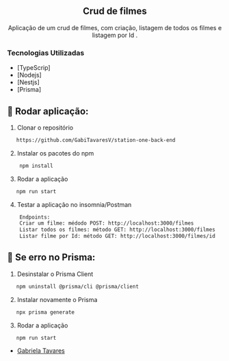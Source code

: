 
<p align="center">
  <h2 align="center">Crud de filmes  </h2>

  <p align="center">
    Aplicação de um crud de filmes, com criação, listagem de todos os filmes e listagem por Id .
    <br />
  </p>
</p>

<!-- ABOUT THE PROJECT -->

### Tecnologias Utilizadas


- [TypeScrip]
- [Nodejs]
- [Nestjs]
- [Prisma]



## :notebook_with_decorative_cover: Rodar aplicação:

1. Clonar o repositório

```sh
   https://github.com/GabiTavaresV/station-one-back-end
```

2. Instalar os pacotes do npm

```sh
    npm install
```

3. Rodar a aplicação

```sh
   npm run start
```
4. Testar a aplicação no insomnia/Postman

```sh
    Endpoints:
    Criar um filme: médodo POST: http://localhost:3000/filmes
    Listar todos os filmes: método GET: http://localhost:3000/filmes
    Listar filme por Id: método GET: http://localhost:3000/filmes/id
```
## :notebook_with_decorative_cover: Se erro no Prisma:

1. Desinstalar o Prisma Client

```sh
   npm uninstall @prisma/cli @prisma/client
```
2. Instalar novamente o Prisma

```sh
   npx prisma generate
```
3. Rodar a aplicação

```sh
   npm run start
```




- [Gabriela Tavares ](https://github.com/GabiTavaresV)